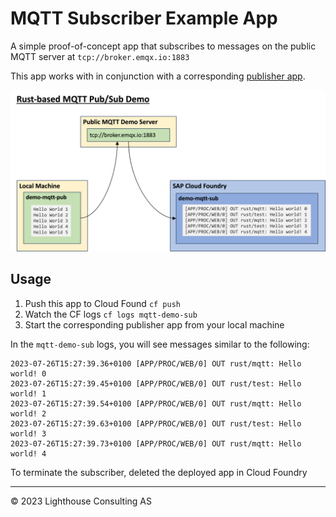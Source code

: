 # MQTT Subscriber Example App

A simple proof-of-concept app that subscribes to messages on the public MQTT server at `tcp://broker.emqx.io:1883`

This app works with in conjunction with a corresponding [publisher app](https://github.com/lighthouse-no/demo-mqtt-pub).

![MQTT Demo Pub/Sub App](https://github.com/lighthouse-no/demo-mqtt-pub/blob/main/img/architecture.png)

## Usage

1. Push this app to Cloud Found `cf push`
1. Watch the CF logs `cf logs mqtt-demo-sub`
1. Start the corresponding publisher app from your local machine

In the `mqtt-demo-sub` logs, you will see messages similar to the following:

```log
2023-07-26T15:27:39.36+0100 [APP/PROC/WEB/0] OUT rust/mqtt: Hello world! 0
2023-07-26T15:27:39.45+0100 [APP/PROC/WEB/0] OUT rust/test: Hello world! 1
2023-07-26T15:27:39.54+0100 [APP/PROC/WEB/0] OUT rust/mqtt: Hello world! 2
2023-07-26T15:27:39.63+0100 [APP/PROC/WEB/0] OUT rust/test: Hello world! 3
2023-07-26T15:27:39.73+0100 [APP/PROC/WEB/0] OUT rust/mqtt: Hello world! 4
```

To terminate the subscriber, deleted the deployed app in Cloud Foundry

-----
&copy; 2023 Lighthouse Consulting AS
